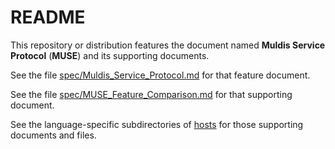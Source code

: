 # README

This repository or distribution features the document named
**Muldis Service Protocol** (**MUSE**)
and its supporting documents.

See the file
[spec/Muldis_Service_Protocol.md](spec/Muldis_Service_Protocol.md)
for that feature document.

See the file
[spec/MUSE_Feature_Comparison.md](spec/MUSE_Feature_Comparison.md)
for that supporting document.

See the language-specific subdirectories of [hosts](hosts) for those
supporting documents and files.
